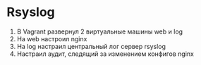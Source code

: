 # Rsyslog
1. В Vagrant развернул 2 виртуальные машины web и log 
2. На web настроил nginx
3. На log настраил центральный лог сервер rsyslog
4. Настраил аудит, следящий за изменением конфигов nginx
